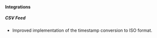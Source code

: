 
#### Integrations
##### CSV Feed
- Improved implementation of the timestamp conversion to ISO format.
